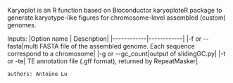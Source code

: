Karyoplot is an R function based on Bioconductor karyoploteR package to generate karyotype-like figures for chromosome-level assembled (custom) genomes.

Inputs:
|Option name | Description|
|------------|------------|
|-f or --fasta|multi FASTA file of the assembled genome. Each sequence correspond to a chromosome|
|-g or --gc\_count|output of slidingGC.py|
|-t or -te| TE annotation file (.gff format), returned by RepeatMasker|
	

	authors: Antoine Lu
